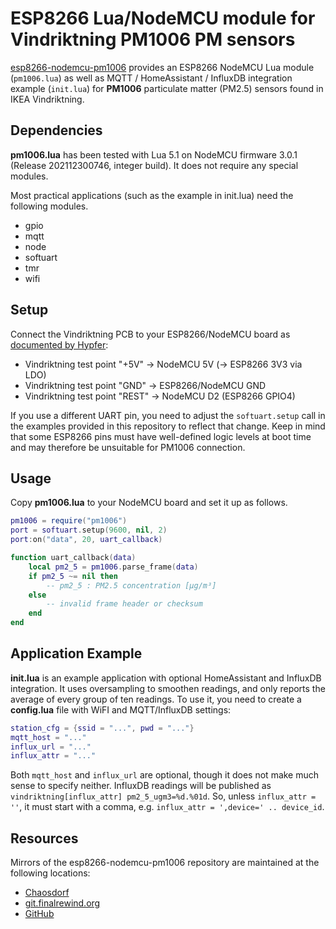 # ESP8266 Lua/NodeMCU module for Vindriktning PM1006 PM sensors

[esp8266-nodemcu-pm1006](https://finalrewind.org/projects/esp8266-nodemcu-pm1006/)
provides an ESP8266 NodeMCU Lua module (`pm1006.lua`) as well as MQTT /
HomeAssistant / InfluxDB integration example (`init.lua`) for **PM1006**
particulate matter (PM2.5) sensors found in IKEA Vindriktning.

## Dependencies

**pm1006.lua** has been tested with Lua 5.1 on NodeMCU firmware 3.0.1 (Release
202112300746, integer build). It does not require any special modules.

Most practical applications (such as the example in init.lua) need the
following modules.

* gpio
* mqtt
* node
* softuart
* tmr
* wifi

## Setup

Connect the Vindriktning PCB to your ESP8266/NodeMCU board as [documented by
Hypfer](https://github.com/Hypfer/esp8266-vindriktning-particle-sensor):

* Vindriktning test point "+5V" → NodeMCU 5V (→ ESP8266 3V3 via LDO)
* Vindriktning test point "GND" → ESP8266/NodeMCU GND
* Vindriktning test point "REST" → NodeMCU D2 (ESP8266 GPIO4)

If you use a different UART pin, you need to adjust the `softuart.setup` call
in the examples provided in this repository to reflect that change. Keep in
mind that some ESP8266 pins must have well-defined logic levels at boot time
and may therefore be unsuitable for PM1006 connection.

## Usage

Copy **pm1006.lua** to your NodeMCU board and set it up as follows.

```lua
pm1006 = require("pm1006")
port = softuart.setup(9600, nil, 2)
port:on("data", 20, uart_callback)

function uart_callback(data)
	local pm2_5 = pm1006.parse_frame(data)
	if pm2_5 ~= nil then
		-- pm2_5 : PM2.5 concentration [µg/m³]
	else
		-- invalid frame header or checksum
	end
end
```

## Application Example

**init.lua** is an example application with optional HomeAssistant and InfluxDB integration.
It uses oversampling to smoothen readings, and only reports the average of every group of ten readings.
To use it, you need to create a **config.lua** file with WiFI and MQTT/InfluxDB settings:

```lua
station_cfg = {ssid = "...", pwd = "..."}
mqtt_host = "..."
influx_url = "..."
influx_attr = "..."
```

Both `mqtt_host` and `influx_url` are optional, though it does not make much sense to specify neither.
InfluxDB readings will be published as `vindriktning[influx_attr] pm2_5_ugm3=%d.%01d`.
So, unless `influx_attr = ''`, it must start with a comma, e.g. `influx_attr = ',device=' .. device_id`.

## Resources

Mirrors of the esp8266-nodemcu-pm1006 repository are maintained at the following locations:

* [Chaosdorf](https://chaosdorf.de/git/derf/esp8266-nodemcu-pm1006)
* [git.finalrewind.org](https://git.finalrewind.org/esp8266-nodemcu-pm1006/)
* [GitHub](https://github.com/derf/esp8266-nodemcu-pm1006)
